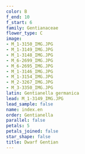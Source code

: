 ```yaml
---
color: B
f_end: 10
f_start: 6
family: Gentianaceae
flower_type: C
image:
- M_1-3150_IMG.JPG
- M_1-3149_IMG.JPG
- M_1-3148_IMG.JPG
- M_6-2699_IMG.JPG
- M_6-2695_IMG.JPG
- M_1-3146_IMG.JPG
- M_1-3154_IMG.JPG
- M_2-3267_IMG.JPG
- M_3-3350_IMG.JPG
latin: Gentianella germanica
lead: M_1-3149_IMG.JPG
lead_sample: false
name: index.en
order: Gentianella
parallel: false
petals: 5
petals_joined: false
star_shape: false
title: Dwarf Gentian
---
```

